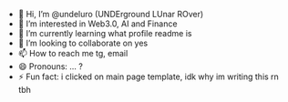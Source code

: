 - 👋 Hi, I’m @undeluro (UNDErground LUnar ROver)
- 👀 I’m interested in Web3.0, AI and Finance
- 🌱 I’m currently learning what profile readme is
- 💞️ I’m looking to collaborate on yes
- 📫 How to reach me tg, email
- 😄 Pronouns: ... ?
- ⚡ Fun fact: i clicked on main page template, idk why im writing this rn tbh

<!---
undeluro/undeluro is a ✨ special ✨ repository because its `README.md` (this file) appears on your GitHub profile.
You can click the Preview link to take a look at your changes.
--->
